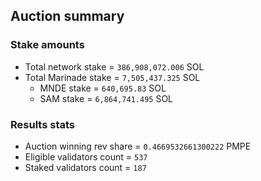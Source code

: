 ## Auction summary

### Stake amounts
- Total network stake = `386,908,072.006` SOL
- Total Marinade stake = `7,505,437.325` SOL
  - MNDE stake = `640,695.83` SOL
  - SAM stake = `6,864,741.495` SOL

### Results stats
- Auction winning rev share = `0.4669532661300222` PMPE
- Eligible validators count = `537`
- Staked validators count = `187`
